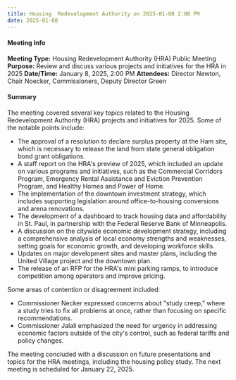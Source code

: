```yaml
---
title: Housing  Redevelopment Authority on 2025-01-08 2:00 PM
date: 2025-01-08
---
```

#### Meeting Info
**Meeting Type:** Housing Redevelopment Authority (HRA) Public Meeting
**Purpose:** Review and discuss various projects and initiatives for the HRA in 2025
**Date/Time:** January 8, 2025, 2:00 PM
**Attendees:** Director Newton, Chair Noecker, Commissioners, Deputy Director Green

#### Summary

The meeting covered several key topics related to the Housing Redevelopment Authority (HRA) projects and initiatives for 2025. Some of the notable points include:

* The approval of a resolution to declare surplus property at the Ham site, which is necessary to release the land from state general obligation bond grant obligations.
* A staff report on the HRA's preview of 2025, which included an update on various programs and initiatives, such as the Commercial Corridors Program, Emergency Rental Assistance and Eviction Prevention Program, and Healthy Homes and Power of Home.
* The implementation of the downtown investment strategy, which includes supporting legislation around office-to-housing conversions and arena renovations.
* The development of a dashboard to track housing data and affordability in St. Paul, in partnership with the Federal Reserve Bank of Minneapolis.
* A discussion on the citywide economic development strategy, including a comprehensive analysis of local economy strengths and weaknesses, setting goals for economic growth, and developing workforce skills.
* Updates on major development sites and master plans, including the United Village project and the downtown plan.
* The release of an RFP for the HRA's mini parking ramps, to introduce competition among operators and improve pricing.

Some areas of contention or disagreement included:

* Commissioner Necker expressed concerns about "study creep," where a study tries to fix all problems at once, rather than focusing on specific recommendations.
* Commissioner Jalali emphasized the need for urgency in addressing economic factors outside of the city's control, such as federal tariffs and policy changes.

The meeting concluded with a discussion on future presentations and topics for the HRA meetings, including the housing policy study. The next meeting is scheduled for January 22, 2025.


